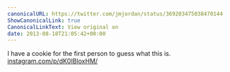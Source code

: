 ```yaml
---
canonicalURL: https://twitter.com/jmjordan/status/369203475038470144
ShowCanonicalLink: true
CanonicalLinkText: View original on
date: 2013-08-18T21:05:42+00:00
---
```

I have a cookie for the first person to guess what this is. [instagram.com/p/dK0IBloxHM/](http://instagram.com/p/dK0IBloxHM/)